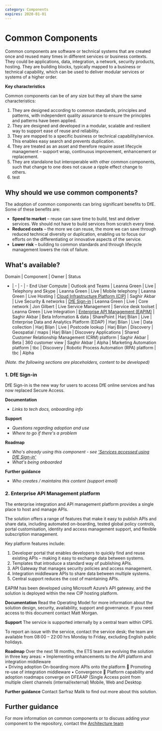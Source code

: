 ```yaml
---
category: Components
expires: 2020-01-01
---
```


# Common Components
Common components are software or technical systems that are created once and reused many times in different services or business contexts. They could be applications, data, integration, a network, security products, hosting. They are building blocks, typically mapped to a business or technical capability, which can be used to deliver modular services or systems of a higher order.

__Key characteristics__

Common components can be of any size but they all share the same characteristics:
1. They are designed according to common standards, principles and patterns, with independent quality assurance to ensure the principles and patterns have been applied.
2. They are designed and developed in a modular, scalable and resilient way to support ease of reuse and reliability.
3. They are mapped to a specific business or technical capability/service. This enables easy search and prevents duplication.
4. They are treated as an asset and therefore require asset lifecycle management – support wrap, continuous improvement, enhancement or replacement.
5. They are standalone but interoperable with other common components, such that change to one does not cause a ripple effect change to others.
6. test

## Why should we use common components? ##

The adoption of common components can bring significant benefits to DfE. Some of these benefits are:
- __Speed to market__ – reuse can save time to build, test and deliver services. We should not have to build services from scratch every time.
- __Reduced costs__ – the more we can reuse, the more we can save through reduced technical diversity or duplication, enabling us to focus our efforts on the differentiating or innovative aspects of the service.
- __Lower risk__ – building to common standards and through lifecycle management lowers the risk of failure.

## What's available? ##

Domain | Component | Owner | Status
- | - | - | -
End User Compute | Outlook and Teams | Leanna Green | Live
| Telephony and Skype | Leanna Green | Live
| Mobile telephony | Leanna Green | Live
Hosting | [Cloud Infrastructure Platform (CIP)](https://educationgovuk.sharepoint.com/sites/ciog/groupdelivery/Home.aspx) | Saghir Akbar | Live
Security & networks | [DfE Sign-in](#dfe-signin) | Leanna Green | Live
| Core network | Jon Gilbert | Live
Service Management | Service desk toolset | Leanna Green | Live
Integration | [Enterprise API Management (EAPIM)](#eapim) | Saghir Akbar | Beta
Information & data | SharePoint | Harj Bilan | Live
| Enterprise Data and Analytics Platform (EDAP) | Harj Bilan | Live
| Data collection | Harj Bilan | Live
| Postcode lookup | Harj Bilan | Discovery
| Geospatial / maps | Harj Bilan | Discovery
Applications | Shared Customer Relationship Management (CRM) platform | Saghir Akbar | Beta
| 360 customer view | Saghir Akbar | Alpha
| Marketing Automation platform | tbc | Discovery
| Robotic Process Automation (RPA) platform | tbc | Alpha

_(Note. the following sections are placeholders, content to be developed)_

<a name="dfe-signin"></a>
### 1. DfE Sign-in
DfE Sign-in is the new way for users to access DfE online services and has now replaced Secure Access.

__Documentation__

- _Links to tech docs, onboarding info_

__Support__

- _Questions regarding adoption and use_
- _Where to go if there's a problem_

__Roadmap__

- _Who's already using this component - see ['Services accessed using DfE Sign-in'](https://services.signin.education.gov.uk/)_
- _What's being onboarded_

__Further guidance__

- _Who creates / maintains this content (support email)_

<a name="eapim"></a>
### 2. Enterprise API Management platform

The enterprise integration and API management platform provides a single place to host and manage APIs.

The solution offers a range of features that make it easy to publish APIs and share data, including automated on-boarding, tested global policy controls, portal customisation, identity and access management support, and flexible subscription management.

Key platform features include:
1.	Developer portal that enables developers to quickly find and reuse existing APIs – making it easy to exchange data between systems.
2.	Templates that introduce a standard way of publishing APIs.
3.	API Gateway that manages security policies and access management.
4.	Integration middleware APIs to share data between multiple systems.
5.	Central support reduces the cost of maintaining APIs.

EAPIM has been developed using Microsoft Azure’s API gateway, and the solution is deployed within the new CIP hosting platform.


__Documentation__
Read the Operating Model for more information about the solution design, security, availability, support and governance. If you need access to this document contact Matt Morgan.  

__Support__
The service is supported internally by a central team within CIPS.

To report an issue with the service, contact the service desk; the team are available from 08:00 – 22:00 hrs Monday to Friday, excluding English public holidays.  

__Roadmap__
Over the next 18 months, the ETS team are evolving the solution in three key areas:
•	Implementing enhancements to the API platform and integration middleware  
•	Driving adoption On-boarding more APIs onto the platform
	Promoting re-use of integration middleware
•	Convergence
	Platform capability and adoption roadmaps converge on DFEAAP (Single Access point from multiple client channels (internal/external) Mobile, Web and Desktop

__Further guidance__
Contact Sarfraz Malik to find out more about this solution.

## Further guidance ##

For more information on common components or to discuss adding your component to the repository, contact the [Architecture team](mailto:architecture.governance@education.gov.uk)
